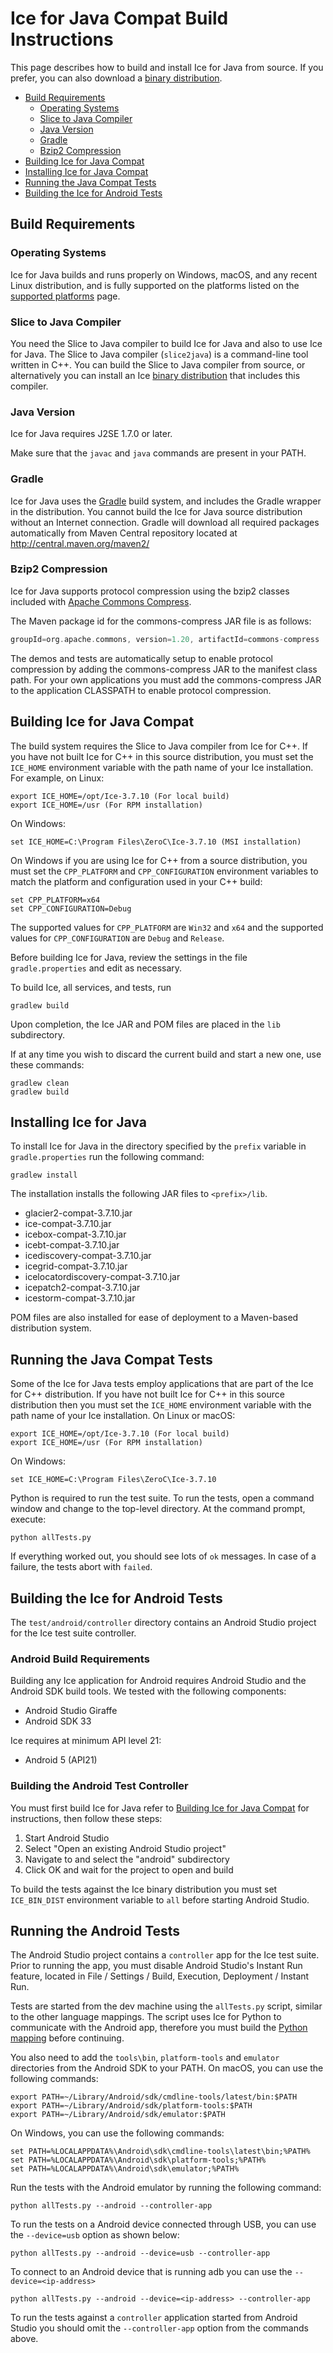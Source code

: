 # Ice for Java Compat Build Instructions

This page describes how to build and install Ice for Java from source. If
you prefer, you can also download a [binary distribution][1].

* [Build Requirements](#build-requirements)
  * [Operating Systems](#operating-systems)
  * [Slice to Java Compiler](#slice-to-java-compiler)
  * [Java Version](#java-version)
  * [Gradle](#gradle)
  * [Bzip2 Compression](#bzip2-compression)
* [Building Ice for Java Compat](#building-ice-for-java-compat)
* [Installing Ice for Java Compat](#installing-ice-for-java-compat)
* [Running the Java Compat Tests](#running-the-java-compat-tests)
* [Building the Ice for Android Tests](#building-the-ice-for-android-tests)

## Build Requirements

### Operating Systems

Ice for Java builds and runs properly on Windows, macOS, and any recent
Linux distribution, and is fully supported on the platforms listed on the
[supported platforms][2] page.

### Slice to Java Compiler

You need the Slice to Java compiler to build Ice for Java and also to use
Ice for Java. The Slice to Java compiler (`slice2java`) is a command-line tool
written in C++. You can build the Slice to Java compiler from source, or
alternatively you can install an Ice [binary distribution][1] that includes
this compiler.

### Java Version

Ice for Java requires J2SE 1.7.0 or later.

Make sure that the `javac` and `java` commands are present in your PATH.

### Gradle

Ice for Java uses the [Gradle][3] build system, and includes the Gradle wrapper
in the distribution. You cannot build the Ice for Java source distribution
without an Internet connection. Gradle will download all required packages
automatically from Maven Central repository located at
http://central.maven.org/maven2/

### Bzip2 Compression

Ice for Java supports protocol compression using the bzip2 classes included
with [Apache Commons Compress][4].

The Maven package id for the commons-compress JAR file is as follows:

```gradle
groupId=org.apache.commons, version=1.20, artifactId=commons-compress
```

The demos and tests are automatically setup to enable protocol compression by
adding the commons-compress JAR to the manifest class path. For your own
applications you must add the commons-compress JAR to the application CLASSPATH
to enable protocol compression.

## Building Ice for Java Compat

The build system requires the Slice to Java compiler from Ice for C++. If you
have not built Ice for C++ in this source distribution, you must set the
`ICE_HOME` environment variable with the path name of your Ice installation. For
example, on Linux:

```shell
export ICE_HOME=/opt/Ice-3.7.10 (For local build)
export ICE_HOME=/usr (For RPM installation)
```

On Windows:

```shell
set ICE_HOME=C:\Program Files\ZeroC\Ice-3.7.10 (MSI installation)
```

On Windows if you are using Ice for C++ from a source distribution, you must set
the `CPP_PLATFORM` and `CPP_CONFIGURATION` environment variables to match the
platform and configuration used in your C++ build:

```shell
set CPP_PLATFORM=x64
set CPP_CONFIGURATION=Debug
```

The supported values for `CPP_PLATFORM` are `Win32` and `x64` and the supported
values for `CPP_CONFIGURATION` are `Debug` and `Release`.

Before building Ice for Java, review the settings in the file
`gradle.properties` and edit as necessary.

To build Ice, all services, and tests, run

```shell
gradlew build
```

Upon completion, the Ice JAR and POM files are placed in the `lib` subdirectory.

If at any time you wish to discard the current build and start a new one, use
these commands:

```shell
gradlew clean
gradlew build
```

## Installing Ice for Java

To install Ice for Java in the directory specified by the `prefix` variable in
`gradle.properties` run the following command:

```shell
gradlew install
```

The installation installs the following JAR files to `<prefix>/lib`.

* glacier2-compat-3.7.10.jar
* ice-compat-3.7.10.jar
* icebox-compat-3.7.10.jar
* icebt-compat-3.7.10.jar
* icediscovery-compat-3.7.10.jar
* icegrid-compat-3.7.10.jar
* icelocatordiscovery-compat-3.7.10.jar
* icepatch2-compat-3.7.10.jar
* icestorm-compat-3.7.10.jar

POM files are also installed for ease of deployment to a Maven-based
distribution system.

## Running the Java Compat Tests

Some of the Ice for Java tests employ applications that are part of the Ice for
C++ distribution. If you have not built Ice for C++ in this source distribution
then you must set the `ICE_HOME` environment variable with the path name of your
Ice installation. On Linux or macOS:

```shell
export ICE_HOME=/opt/Ice-3.7.10 (For local build)
export ICE_HOME=/usr (For RPM installation)
```

On Windows:

```shell
set ICE_HOME=C:\Program Files\ZeroC\Ice-3.7.10
```

Python is required to run the test suite. To run the tests, open a command
window and change to the top-level directory. At the command prompt, execute:

```shell
python allTests.py
```

If everything worked out, you should see lots of `ok` messages. In case of a
failure, the tests abort with `failed`.

## Building the Ice for Android Tests

The `test/android/controller` directory contains an Android Studio project
for the Ice test suite controller.

### Android Build Requirements

Building any Ice application for Android requires Android Studio and the Android
SDK build tools. We tested with the following components:

* Android Studio Giraffe
* Android SDK 33

Ice requires at minimum API level 21:

* Android 5 (API21)

### Building the Android Test Controller

You must first build Ice for Java refer to [Building Ice for Java Compat](#building-ice-for-java-compat)
for instructions, then follow these steps:

1. Start Android Studio
2. Select "Open an existing Android Studio project"
3. Navigate to and select the "android" subdirectory
4. Click OK and wait for the project to open and build

To build the tests against the Ice binary distribution you must set `ICE_BIN_DIST` environment
variable to `all` before starting Android Studio.

## Running the Android Tests

The Android Studio project contains a `controller` app for the Ice test
suite. Prior to running the app, you must disable Android Studio's Instant Run
feature, located in File / Settings / Build, Execution, Deployment /
Instant Run.

Tests are started from the dev machine using the `allTests.py` script, similar
to the other language mappings. The script uses Ice for Python to communicate
with the Android app, therefore you must build the [Python mapping](../../python)
before continuing.

You also need to add the `tools\bin`, `platform-tools` and `emulator`
directories from the Android SDK to your PATH. On macOS, you can use the
following commands:

```shell
export PATH=~/Library/Android/sdk/cmdline-tools/latest/bin:$PATH
export PATH=~/Library/Android/sdk/platform-tools:$PATH
export PATH=~/Library/Android/sdk/emulator:$PATH
```

On Windows, you can use the following commands:

```shell
set PATH=%LOCALAPPDATA%\Android\sdk\cmdline-tools\latest\bin;%PATH%
set PATH=%LOCALAPPDATA%\Android\sdk\platform-tools;%PATH%
set PATH=%LOCALAPPDATA%\Android\sdk\emulator;%PATH%
```

Run the tests with the Android emulator by running the following command:

```shell
python allTests.py --android --controller-app
```

To run the tests on a Android device connected through USB, you can use
the `--device=usb` option as shown below:

```shell
python allTests.py --android --device=usb --controller-app
```

To connect to an Android device that is running adb you can use the
`--device=<ip-address>`

```shell
python allTests.py --android --device=<ip-address> --controller-app
```

To run the tests against a `controller` application started from Android
Studio you should omit the `--controller-app` option from the commands above.

[1]: https://zeroc.com/downloads/ice
[2]: https://doc.zeroc.com/ice/3.7/release-notes/supported-platforms-for-ice-3-7-10
[3]: https://gradle.org
[4]: https://commons.apache.org/proper/commons-compress/
